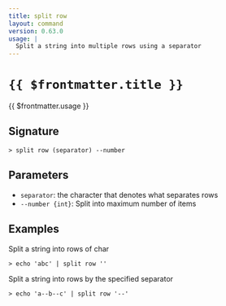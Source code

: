 ```yaml
---
title: split row
layout: command
version: 0.63.0
usage: |
  Split a string into multiple rows using a separator
---
```


# `{{ $frontmatter.title }}`

<div style='white-space: pre-wrap;'>{{ $frontmatter.usage }}</div>

## Signature

```> split row (separator) --number```

## Parameters

 -  `separator`: the character that denotes what separates rows
 -  `--number {int}`: Split into maximum number of items

## Examples

Split a string into rows of char
```shell
> echo 'abc' | split row ''
```

Split a string into rows by the specified separator
```shell
> echo 'a--b--c' | split row '--'
```
